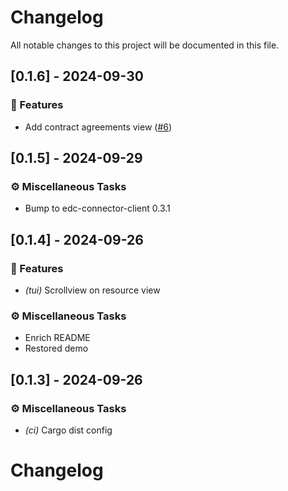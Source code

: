 # Changelog

All notable changes to this project will be documented in this file.

## [0.1.6] - 2024-09-30

### 🚀 Features

- Add contract agreements view ([#6](https://github.com/dataspace-rs/edc-connector-tui/pull/6))

<!-- generated by git-cliff -->
## [0.1.5] - 2024-09-29

### ⚙️ Miscellaneous Tasks

- Bump to edc-connector-client 0.3.1

<!-- generated by git-cliff -->
## [0.1.4] - 2024-09-26

### 🚀 Features

- *(tui)* Scrollview on resource view

### ⚙️ Miscellaneous Tasks

- Enrich README
- Restored demo

<!-- generated by git-cliff -->
## [0.1.3] - 2024-09-26

### ⚙️ Miscellaneous Tasks

- *(ci)* Cargo dist config

<!-- generated by git-cliff -->
# Changelog

